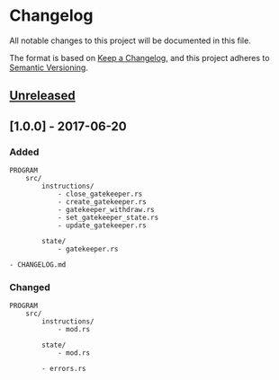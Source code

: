 # Changelog

All notable changes to this project will be documented in this file.

The format is based on [Keep a Changelog](https://keepachangelog.com/en/1.0.0/),
and this project adheres to [Semantic Versioning](https://semver.org/spec/v2.0.0.html).

## [Unreleased]

## [1.0.0] - 2017-06-20

### Added

    PROGRAM
        src/
            instructions/
                - close_gatekeeper.rs
                - create_gatekeeper.rs
                - gatekeeper_withdraw.rs
                - set_gatekeeper_state.rs
                - update_gatekeeper.rs

            state/
                - gatekeeper.rs

    - CHANGELOG.md

### Changed

    PROGRAM
        src/
            instructions/
                - mod.rs

            state/
                - mod.rs
        
            - errors.rs

[Unreleased]: https://github.com/identity-com/on-chain-identity-gateway
